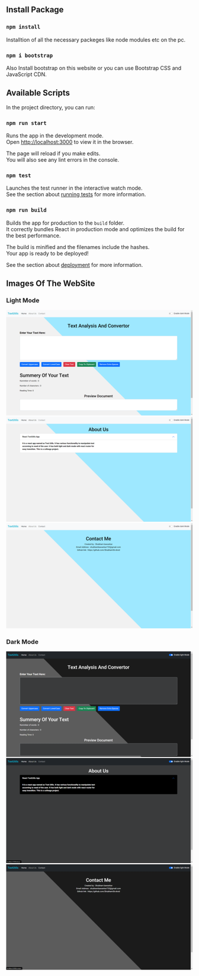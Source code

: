 

## Install Package

### `npm install`

Installtion of all the necessary packeges like node modules etc on the pc.

### `npm i bootstrap`

Also Install bootstrap on this website or you can use Bootstrap CSS and JavaScript CDN.

## Available Scripts

In the project directory, you can run:

### `npm run start`

Runs the app in the development mode.\
Open [http://localhost:3000](http://localhost:3000) to view it in the browser.

The page will reload if you make edits.\
You will also see any lint errors in the console.

### `npm test`

Launches the test runner in the interactive watch mode.\
See the section about [running tests](https://facebook.github.io/create-react-app/docs/running-tests) for more information.

### `npm run build`

Builds the app for production to the `build` folder.\
It correctly bundles React in production mode and optimizes the build for the best performance.

The build is minified and the filenames include the hashes.\
Your app is ready to be deployed!

See the section about [deployment](https://facebook.github.io/create-react-app/docs/deployment) for more information.

## Images Of The WebSite
### Light Mode
<img src="./images/Screenshot (35).png"/>
<img src="./images/Screenshot (36).png"/>
<img src="./images/Screenshot (37).png"/>


### Dark Mode
<img src="./images/Screenshot (38).png"/>
<img src="./images/Screenshot (39).png"/>
<img src="./images/Screenshot (40).png"/>
